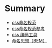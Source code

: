 # Summary

* [css命名规范](README.md)
* [css命名规范参考](cssming-ming-gui-fan-can-kao.md)
* [css 编码工具](css-bian-ma-gong-ju.md)
* [命名思想（BEM）](chapter1.md)

